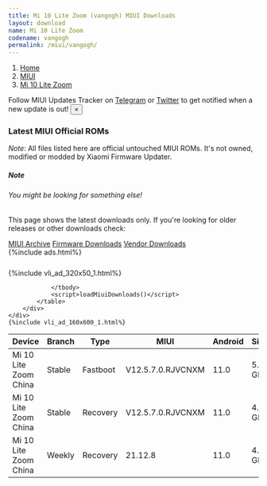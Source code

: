 ```yaml
---
title: Mi 10 Lite Zoom (vangogh) MIUI Downloads
layout: download
name: Mi 10 Lite Zoom
codename: vangogh
permalink: /miui/vangogh/
---
```

<nav aria-label="breadcrumb">
    <ol class="breadcrumb">
        <li class="breadcrumb-item"><a href="/">Home</a></li>
        <li class="breadcrumb-item"><a href="/miui/">MIUI</a></li>
        <li class="breadcrumb-item active" aria-current="page"><a href="/miui/vangogh/">Mi 10 Lite Zoom</a></li>
    </ol>
</nav>
<div class="alert alert-primary alert-dismissible fade show" role="alert">
    Follow MIUI Updates Tracker on <a href="https://t.me/MIUIUpdatesTracker" class="alert-link">Telegram</a>
     or <a href="https://twitter.com/MiFwUpdater" class="alert-link">Twitter</a> to get notified when a new update is out!
    <button type="button" class="close" data-dismiss="alert" aria-label="Close">
        <span aria-hidden="true">&times;</span>
    </button>
</div>

### Latest MIUI Official ROMs
*Note*: All files listed here are official untouched MIUI ROMs. It's not owned, modified or modded by Xiaomi Firmware Updater.
<div class="card">
  <div class="card-body">
    <h5 class="card-title">Note</h5>
    <h6 class="card-subtitle mb-2 text-muted">You might be looking for something else!</h6>
    <p class="card-text">This page shows the latest downloads only.
     If you're looking for older releases or other downloads check:</p>
    <a href="/archive/miui/vangogh/" class="card-link">MIUI Archive</a>
    <a href="/firmware/vangogh/" class="card-link">Firmware Downloads</a>
    <a href="/vendor/vangogh/" class="card-link">Vendor Downloads</a>
  </div>
</div>
{%include ads.html%}
<div class="row justify-content-center">
    <div class="col-10">
        <div class="table-responsive-md" style="margin-top: 25px;">
            {%include vli_ad_320x50_1.html%}
            <table id="miui" class="display dt-responsive nowrap compact table table-striped table-hover table-sm">
                <thead class="thead-dark">
                    <tr>
                        <th data-ref="device">Device</th>
                        <th data-ref="branch">Branch</th>
                        <th data-ref="type">Type</th>
                        <th data-ref="miui">MIUI</th>
                        <th data-ref="android">Android</th>
                        <th data-ref="size">Size</th>
                        <th data-ref="size">Date</th>
                        <th data-ref="link">Link</th>
                    </tr>
                </thead>
                <tbody>
                <tr><td>Mi 10 Lite Zoom China</td><td>Stable</td><td>Fastboot</td><td>V12.5.7.0.RJVCNXM</td><td>11.0</td><td>5.2 GB</td><td>2021-10-24</td><td><a href="/miui/vangogh/stable/V12.5.7.0.RJVCNXM/">Download</a></td></tr>
<tr><td>Mi 10 Lite Zoom China</td><td>Stable</td><td>Recovery</td><td>V12.5.7.0.RJVCNXM</td><td>11.0</td><td>4.0 GB</td><td>2021-11-05</td><td><a href="/miui/vangogh/stable/V12.5.7.0.RJVCNXM/">Download</a></td></tr>
<tr><td>Mi 10 Lite Zoom China</td><td>Weekly</td><td>Recovery</td><td>21.12.8</td><td>11.0</td><td>4.2 GB</td><td>2021-12-09</td><td><a href="/miui/vangogh/weekly/21.12.8/">Download</a></td></tr>

                </tbody>
                <script>loadMiuiDownloads()</script>
            </table>
        </div>
    </div>
    {%include vli_ad_160x600_1.html%}
</div>
